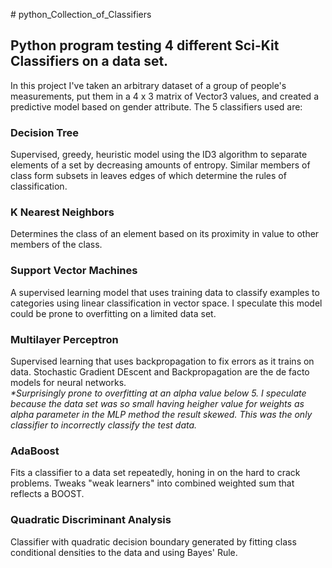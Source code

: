 <p class=font-size: 9px># python_Collection_of_Classifiers</p>
<h2>Python program testing 4 different Sci-Kit Classifiers on a data set.</h2>

In this project I've taken an arbitrary dataset of a group of people's measurements, put them in a 4 x 3 matrix of Vector3 values, and created a predictive model based on gender attribute.  The 5 classifiers used are:

<h3>
<b>Decision Tree</b>
</h3>
Supervised, greedy, heuristic model using the ID3 algorithm to separate elements of a set by decreasing amounts of entropy.  Similar members of class form subsets in leaves edges of which determine the rules of classification.  

<h3>
<b>K Nearest Neighbors</b>
</h3>
Determines the class of an element based on its proximity in value to other members of the class.

<h3>
<b>Support Vector Machines</b>
</h3>
A supervised learning model that uses training data to classify examples to categories using linear classification in vector space.  I speculate this model could be prone to overfitting on a limited data set.  

<h3><b>Multilayer Perceptron</h3></b>
Supervised learning that uses backpropagation to fix errors as it trains on data.  Stochastic Gradient DEscent and Backpropagation are the de facto models for neural networks.  
<br><em>*Surprisingly prone to overfitting at an alpha value below 5.  I speculate because the data set was so small having heigher value for weights as alpha parameter in the MLP method the result skewed.  This was the only classifier to incorrectly classify the test data.</em>

<h3><b>AdaBoost</h3></b>
Fits a classifier to a data set repeatedly, honing in on the hard to crack problems.  Tweaks "weak learners" into combined weighted sum that reflects a BOOST.  

<h3><b>Quadratic Discriminant Analysis</h3></b>
Classifier with quadratic decision boundary generated by fitting class conditional densities to the data and using Bayes' Rule.  
